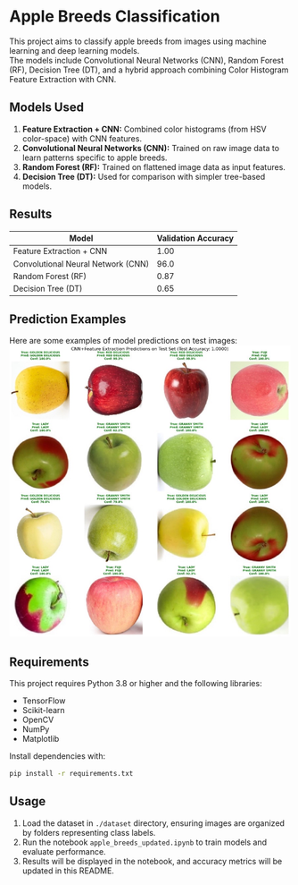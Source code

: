 
# Apple Breeds Classification

This project aims to classify apple breeds from images using machine learning and deep learning models.  
The models include Convolutional Neural Networks (CNN), Random Forest (RF), Decision Tree (DT), and a hybrid approach combining Color Histogram Feature Extraction with CNN.

## Models Used

1. **Feature Extraction + CNN:** Combined color histograms (from HSV color-space) with CNN features.
2. **Convolutional Neural Networks (CNN):** Trained on raw image data to learn patterns specific to apple breeds.
3. **Random Forest (RF):** Trained on flattened image data as input features.
4. **Decision Tree (DT):** Used for comparison with simpler tree-based models.

## Results

| Model                     | Validation Accuracy |
|---------------------------|---------------------|
| Feature Extraction + CNN  | 1.00 |
| Convolutional Neural Network (CNN) | 96.0 |
| Random Forest (RF)        | 0.87 |
| Decision Tree (DT)        | 0.65 |

## Prediction Examples
Here are some examples of model predictions on test images:
<img src="Results_Image/DB9E302F-65E4-445C-9D62-CDF6A497EC36.jpg" alt="Apple Prediction Overview" width="600"/>


## Requirements

This project requires Python 3.8 or higher and the following libraries:
- TensorFlow
- Scikit-learn
- OpenCV
- NumPy
- Matplotlib

Install dependencies with:

```bash
pip install -r requirements.txt
```

## Usage

1. Load the dataset in `./dataset` directory, ensuring images are organized by folders representing class labels.
2. Run the notebook `apple_breeds_updated.ipynb` to train models and evaluate performance.
3. Results will be displayed in the notebook, and accuracy metrics will be updated in this README.
